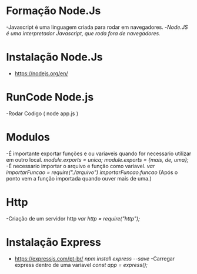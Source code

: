 # Formação Node.Js
-Javascript é uma linguagem criada para rodar em navegadores.
-*Node.JS é uma interpretador Javascript, que roda fora de navegadores.*

# Instalação Node.Js
- https://nodejs.org/en/

# RunCode Node.js
-Rodar Codigo ( node app.js )

# Modulos
-É importante exportar funções e ou variaveis quando for necessario utilizar em outro local.
*module.exports = unica;*
*module.exports = {mais, de, uma};*
-É necessario importar o arquivo e função como variavel.
*var importarFuncao = require("./arquivo")*
*importarFuncao.funcao* (Após o ponto vem a função importada quando ouver mais de uma.)

# Http
-Criação de um servidor http
*var http = require("http");*

# Instalação Express
- https://expressjs.com/pt-br/
*npm install express --save*
-Carregar express dentro de uma variavel
*const app = express();*